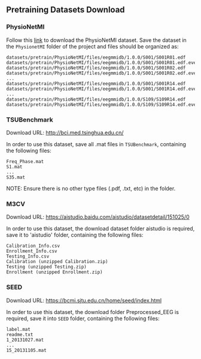 ## Pretraining Datasets Download

### PhysioNetMI

Follow this [link](https://www.physionet.org/content/eegmmidb/1.0.0/) to download the PhysioNetMI dataset.
Save the dataset in the `PhysionetMI` folder of the project and files should be organized as:

``` 
datasets/pretrain/PhysioNetMI/files/eegmmidb/1.0.0/S001/S001R01.edf
datasets/pretrain/PhysioNetMI/files/eegmmidb/1.0.0/S001/S001R01.edf.event
datasets/pretrain/PhysioNetMI/files/eegmmidb/1.0.0/S001/S001R02.edf
datasets/pretrain/PhysioNetMI/files/eegmmidb/1.0.0/S001/S001R02.edf.event
...
datasets/pretrain/PhysioNetMI/files/eegmmidb/1.0.0/S001/S001R14.edf
datasets/pretrain/PhysioNetMI/files/eegmmidb/1.0.0/S001/S001R14.edf.event
...
datasets/pretrain/PhysioNetMI/files/eegmmidb/1.0.0/S109/S109R14.edf
datasets/pretrain/PhysioNetMI/files/eegmmidb/1.0.0/S109/S109R14.edf.event
```
### TSUBenchmark

Download URL: http://bci.med.tsinghua.edu.cn/

In order to use this dataset, save all .mat files in `TSUBenchmark`, containing the following files:

``` 
Freq_Phase.mat
S1.mat
...
S35.mat
``` 
NOTE: Ensure there is no other type files (.pdf, .txt, etc) in the folder.

### M3CV

Download URL: https://aistudio.baidu.com/aistudio/datasetdetail/151025/0

In order to use this dataset, the download dataset folder aistudio is required, save it to 'aistudio' folder, containing the following files:

```
Calibration_Info.csv
Enrollment_Info.csv
Testing_Info.csv
Calibration (unzipped Calibration.zip)
Testing (unzipped Testing.zip)
Enrollment (unzipped Enrollment.zip)
```

### SEED

Download URL: https://bcmi.sjtu.edu.cn/home/seed/index.html

In order to use this dataset, the download folder Preprocessed_EEG is required, save it into `SEED` folder, containing the following files:
```
label.mat
readme.txt
1_20131027.mat
...
15_20131105.mat
```